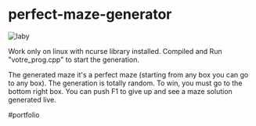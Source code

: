 # perfect-maze-generator
![laby](https://user-images.githubusercontent.com/109299545/215203379-04e18900-56a9-4c5a-ab99-f71fd1da151c.PNG)

Work only on linux with ncurse library installed. Compiled and Run "votre_prog.cpp" to start the generation.

The generated maze it's a perfect maze (starting from any box you can go to any box). The generation is totally random.
To win, you must go to the bottom right box.
You can push F1 to give up and see a maze solution generated live.

#portfolio
